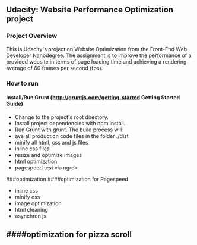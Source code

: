 ## Udacity: Website Performance Optimization project

### Project Overview
This is Udacity's project on Website Optimization from the Front-End Web Developer Nanodegree. The assignment is to improve the performance of a provided website in terms of page loading time and achieving a rendering average of 60 frames per second (fps).

### How to run
#### Install/Run Grunt (http://gruntjs.com/getting-started Getting Started Guide)
- Change to the project's root directory.
- Install project dependencies with npm install.
- Run Grunt with grunt.
The build process will:
- ave all production code files in the folder ./dist
- minify all html, css and js files
- inline css files
- resize and optimize images 
- html optimization
- pagespeed test via ngrok


###optimization
####optimization for Pagespeed
- inline css
- minify css
- image optimization
- html cleaning
- asynchron js

####optimization for pizza scroll
- 